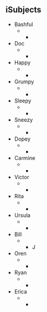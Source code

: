 ## iSubjects

* Bashful
    * -
* Doc
    * -
* Happy
    * -
* Grumpy
    * -
* Sleepy
    * -
* Sneezy
    * -
* Dopey
    * -
* Carmine
    * -
* Victor
    * -
* Rita
    * -
* Ursula
    * -
* Bill
    * - J
* Oren
    * -
* Ryan
    * -
* Erica
    * -
